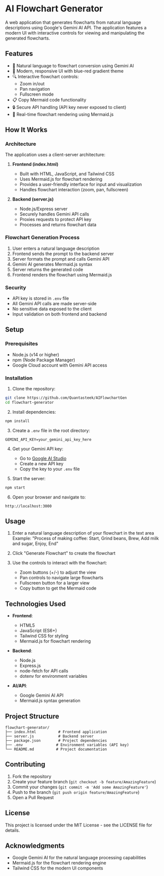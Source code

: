 # AI Flowchart Generator

A web application that generates flowcharts from natural language descriptions using Google's Gemini AI API. The application features a modern UI with interactive controls for viewing and manipulating the generated flowcharts.

## Features

- 🤖 Natural language to flowchart conversion using Gemini AI
- 🎨 Modern, responsive UI with blue-red gradient theme
- 🔍 Interactive flowchart controls:
  - Zoom in/out
  - Pan navigation
  - Fullscreen mode
- 📋 Copy Mermaid code functionality
- 🔒 Secure API handling (API key never exposed to client)
- 🎯 Real-time flowchart rendering using Mermaid.js

## How It Works

### Architecture

The application uses a client-server architecture:

1. **Frontend (index.html)**
   - Built with HTML, JavaScript, and Tailwind CSS
   - Uses Mermaid.js for flowchart rendering
   - Provides a user-friendly interface for input and visualization
   - Handles flowchart interaction (zoom, pan, fullscreen)

2. **Backend (server.js)**
   - Node.js/Express server
   - Securely handles Gemini API calls
   - Proxies requests to protect API key
   - Processes and returns flowchart data

### Flowchart Generation Process

1. User enters a natural language description
2. Frontend sends the prompt to the backend server
3. Server formats the prompt and calls Gemini API
4. Gemini AI generates Mermaid.js syntax
5. Server returns the generated code
6. Frontend renders the flowchart using Mermaid.js

### Security

- API key is stored in `.env` file
- All Gemini API calls are made server-side
- No sensitive data exposed to the client
- Input validation on both frontend and backend

## Setup

### Prerequisites

- Node.js (v14 or higher)
- npm (Node Package Manager)
- Google Cloud account with Gemini API access

### Installation

1. Clone the repository:
```bash
git clone https://github.com/Quantasteek/AIFlowchartGen
cd flowchart-generator
```

2. Install dependencies:
```bash
npm install
```

3. Create a `.env` file in the root directory:
```
GEMINI_API_KEY=your_gemini_api_key_here
```

4. Get your Gemini API key:
   - Go to [Google AI Studio](https://makersuite.google.com/app/apikey)
   - Create a new API key
   - Copy the key to your `.env` file

5. Start the server:
```bash
npm start
```

6. Open your browser and navigate to:
```
http://localhost:3000
```

## Usage

1. Enter a natural language description of your flowchart in the text area
   Example: "Process of making coffee: Start, Grind beans, Brew, Add milk and sugar, Enjoy, End"

2. Click "Generate Flowchart" to create the flowchart

3. Use the controls to interact with the flowchart:
   - Zoom buttons (+/-) to adjust the view
   - Pan controls to navigate large flowcharts
   - Fullscreen button for a larger view
   - Copy button to get the Mermaid code

## Technologies Used

- **Frontend**:
  - HTML5
  - JavaScript (ES6+)
  - Tailwind CSS for styling
  - Mermaid.js for flowchart rendering

- **Backend**:
  - Node.js
  - Express.js
  - node-fetch for API calls
  - dotenv for environment variables

- **AI/API**:
  - Google Gemini AI API
  - Mermaid.js syntax generation

## Project Structure

```
flowchart-generator/
├── index.html          # Frontend application
├── server.js           # Backend server
├── package.json        # Project dependencies
├── .env               # Environment variables (API key)
└── README.md          # Project documentation
```

## Contributing

1. Fork the repository
2. Create your feature branch (`git checkout -b feature/AmazingFeature`)
3. Commit your changes (`git commit -m 'Add some AmazingFeature'`)
4. Push to the branch (`git push origin feature/AmazingFeature`)
5. Open a Pull Request

## License

This project is licensed under the MIT License - see the LICENSE file for details.

## Acknowledgments

- Google Gemini AI for the natural language processing capabilities
- Mermaid.js for the flowchart rendering engine
- Tailwind CSS for the modern UI components 